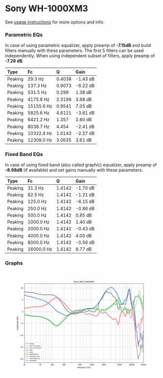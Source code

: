 # Sony WH-1000XM3
See [usage instructions](https://github.com/jaakkopasanen/AutoEq#usage) for more options and info.

### Parametric EQs
In case of using parametric equalizer, apply preamp of **-7.15dB** and build filters manually
with these parameters. The first 5 filters can be used independently.
When using independent subset of filters, apply preamp of **-7.28 dB**.

| Type    | Fc         |      Q | Gain     |
|:--------|:-----------|:-------|:---------|
| Peaking | 29.3 Hz    | 0.4038 | -1.43 dB |
| Peaking | 137.3 Hz   | 0.9073 | -6.22 dB |
| Peaking | 531.5 Hz   | 0.299  | 1.38 dB  |
| Peaking | 4175.8 Hz  | 2.3198 | 3.98 dB  |
| Peaking | 15155.6 Hz | 0.9541 | 7.05 dB  |
| Peaking | 5825.6 Hz  | 4.6121 | -3.61 dB |
| Peaking | 6421.2 Hz  | 1.357  | 2.80 dB  |
| Peaking | 8038.7 Hz  | 4.454  | -2.41 dB |
| Peaking | 10322.4 Hz | 1.0143 | -2.27 dB |
| Peaking | 12308.0 Hz | 3.0635 | 3.61 dB  |

### Fixed Band EQs
In case of using fixed band (also called graphic) equalizer, apply preamp of **-8.98dB**
(if available) and set gains manually with these parameters.

| Type    | Fc         |      Q | Gain     |
|:--------|:-----------|:-------|:---------|
| Peaking | 31.3 Hz    | 1.4142 | -1.70 dB |
| Peaking | 62.5 Hz    | 1.4142 | -1.21 dB |
| Peaking | 125.0 Hz   | 1.4142 | -6.15 dB |
| Peaking | 250.0 Hz   | 1.4142 | -0.86 dB |
| Peaking | 500.0 Hz   | 1.4142 | 0.85 dB  |
| Peaking | 1000.0 Hz  | 1.4142 | 1.40 dB  |
| Peaking | 2000.0 Hz  | 1.4142 | -0.43 dB |
| Peaking | 4000.0 Hz  | 1.4142 | 4.00 dB  |
| Peaking | 8000.0 Hz  | 1.4142 | -0.56 dB |
| Peaking | 16000.0 Hz | 1.4142 | 8.77 dB  |

### Graphs
![](./Sony%20WH-1000XM3.png)